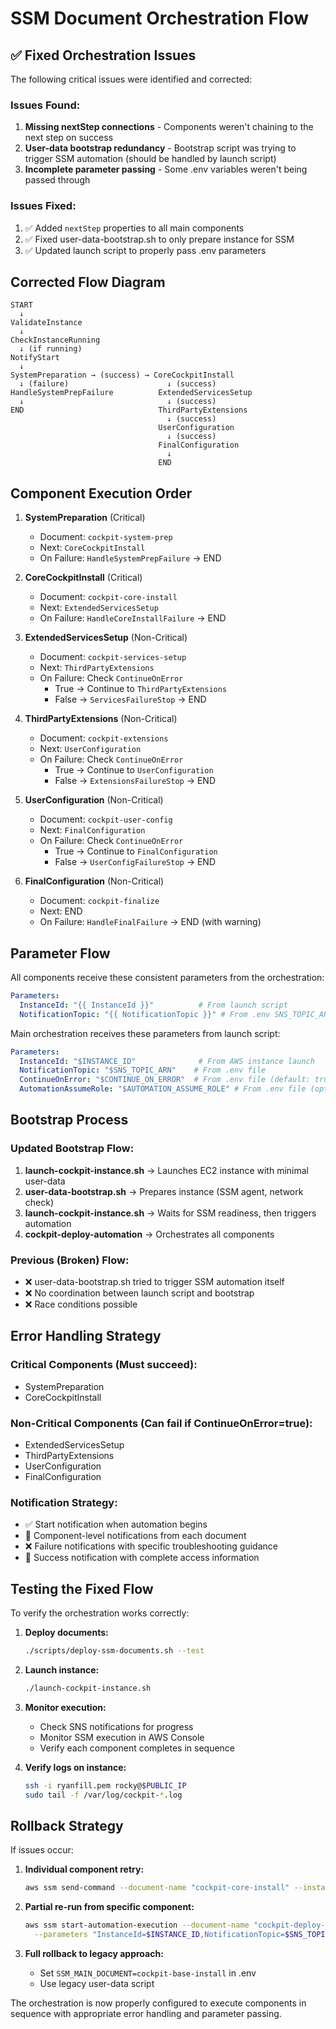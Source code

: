 # SSM Document Orchestration Flow

## ✅ **Fixed Orchestration Issues**

The following critical issues were identified and corrected:

### **Issues Found:**
1. **Missing nextStep connections** - Components weren't chaining to the next step on success
2. **User-data bootstrap redundancy** - Bootstrap script was trying to trigger SSM automation (should be handled by launch script)
3. **Incomplete parameter passing** - Some .env variables weren't being passed through

### **Issues Fixed:**
1. ✅ Added `nextStep` properties to all main components
2. ✅ Fixed user-data-bootstrap.sh to only prepare instance for SSM
3. ✅ Updated launch script to properly pass .env parameters

## **Corrected Flow Diagram**

```
START
  ↓
ValidateInstance
  ↓
CheckInstanceRunning
  ↓ (if running)
NotifyStart
  ↓
SystemPreparation → (success) → CoreCockpitInstall
  ↓ (failure)                      ↓ (success)
HandleSystemPrepFailure          ExtendedServicesSetup
  ↓                                ↓ (success)
END                              ThirdPartyExtensions
                                   ↓ (success)
                                 UserConfiguration
                                   ↓ (success)
                                 FinalConfiguration
                                   ↓
                                 END
```

## **Component Execution Order**

1. **SystemPreparation** (Critical)
   - Document: `cockpit-system-prep`
   - Next: `CoreCockpitInstall`
   - On Failure: `HandleSystemPrepFailure` → END

2. **CoreCockpitInstall** (Critical)
   - Document: `cockpit-core-install`
   - Next: `ExtendedServicesSetup`
   - On Failure: `HandleCoreInstallFailure` → END

3. **ExtendedServicesSetup** (Non-Critical)
   - Document: `cockpit-services-setup`
   - Next: `ThirdPartyExtensions`
   - On Failure: Check `ContinueOnError`
     - True → Continue to `ThirdPartyExtensions`
     - False → `ServicesFailureStop` → END

4. **ThirdPartyExtensions** (Non-Critical)
   - Document: `cockpit-extensions`
   - Next: `UserConfiguration`
   - On Failure: Check `ContinueOnError`
     - True → Continue to `UserConfiguration`
     - False → `ExtensionsFailureStop` → END

5. **UserConfiguration** (Non-Critical)
   - Document: `cockpit-user-config`
   - Next: `FinalConfiguration`
   - On Failure: Check `ContinueOnError`
     - True → Continue to `FinalConfiguration`
     - False → `UserConfigFailureStop` → END

6. **FinalConfiguration** (Non-Critical)
   - Document: `cockpit-finalize`
   - Next: END
   - On Failure: `HandleFinalFailure` → END (with warning)

## **Parameter Flow**

All components receive these consistent parameters from the orchestration:

```yaml
Parameters:
  InstanceId: "{{ InstanceId }}"          # From launch script
  NotificationTopic: "{{ NotificationTopic }}" # From .env SNS_TOPIC_ARN
```

Main orchestration receives these parameters from launch script:
```yaml
Parameters:
  InstanceId: "$INSTANCE_ID"              # From AWS instance launch
  NotificationTopic: "$SNS_TOPIC_ARN"    # From .env file
  ContinueOnError: "$CONTINUE_ON_ERROR"  # From .env file (default: true)
  AutomationAssumeRole: "$AUTOMATION_ASSUME_ROLE" # From .env file (optional)
```

## **Bootstrap Process**

### **Updated Bootstrap Flow:**
1. **launch-cockpit-instance.sh** → Launches EC2 instance with minimal user-data
2. **user-data-bootstrap.sh** → Prepares instance (SSM agent, network check)
3. **launch-cockpit-instance.sh** → Waits for SSM readiness, then triggers automation
4. **cockpit-deploy-automation** → Orchestrates all components

### **Previous (Broken) Flow:**
- ❌ user-data-bootstrap.sh tried to trigger SSM automation itself
- ❌ No coordination between launch script and bootstrap
- ❌ Race conditions possible

## **Error Handling Strategy**

### **Critical Components** (Must succeed):
- SystemPreparation
- CoreCockpitInstall

### **Non-Critical Components** (Can fail if ContinueOnError=true):
- ExtendedServicesSetup
- ThirdPartyExtensions  
- UserConfiguration
- FinalConfiguration

### **Notification Strategy**:
- ✅ Start notification when automation begins
- 📧 Component-level notifications from each document
- ❌ Failure notifications with specific troubleshooting guidance
- 🎉 Success notification with complete access information

## **Testing the Fixed Flow**

To verify the orchestration works correctly:

1. **Deploy documents:**
   ```bash
   ./scripts/deploy-ssm-documents.sh --test
   ```

2. **Launch instance:**
   ```bash
   ./launch-cockpit-instance.sh
   ```

3. **Monitor execution:**
   - Check SNS notifications for progress
   - Monitor SSM execution in AWS Console
   - Verify each component completes in sequence

4. **Verify logs on instance:**
   ```bash
   ssh -i ryanfill.pem rocky@$PUBLIC_IP
   sudo tail -f /var/log/cockpit-*.log
   ```

## **Rollback Strategy**

If issues occur:

1. **Individual component retry:**
   ```bash
   aws ssm send-command --document-name "cockpit-core-install" --instance-ids "$INSTANCE_ID"
   ```

2. **Partial re-run from specific component:**
   ```bash
   aws ssm start-automation-execution --document-name "cockpit-deploy-automation" \
     --parameters "InstanceId=$INSTANCE_ID,NotificationTopic=$SNS_TOPIC_ARN"
   ```

3. **Full rollback to legacy approach:**
   - Set `SSM_MAIN_DOCUMENT=cockpit-base-install` in .env
   - Use legacy user-data script

The orchestration is now properly configured to execute components in sequence with appropriate error handling and parameter passing.